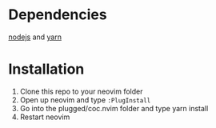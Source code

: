 # Dependencies
[nodejs](https://nodejs.org/) and [yarn](https://yarnpkg.com/)

# Installation
1. Clone this repo to your neovim folder
1. Open up neovim and type `:PlugInstall`
1. Go into the plugged/coc.nvim folder and type yarn install
1. Restart neovim
